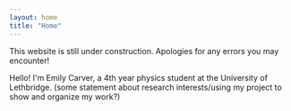```yaml
---
layout: home
title: "Home"
---
```


This website is still under construction. Apologies for any errors you may encounter!

Hello! I'm Emily Carver, a 4th year physics student at the University of Lethbridge. (some statement about research interests/using my project to show and organize my work?)